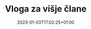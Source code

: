 ---
title: "Vloga za višje člane"
date: 2023-01-03T17:02:25+01:00
description: ""
file: "sample.pdf"
kind: "vloga"
---